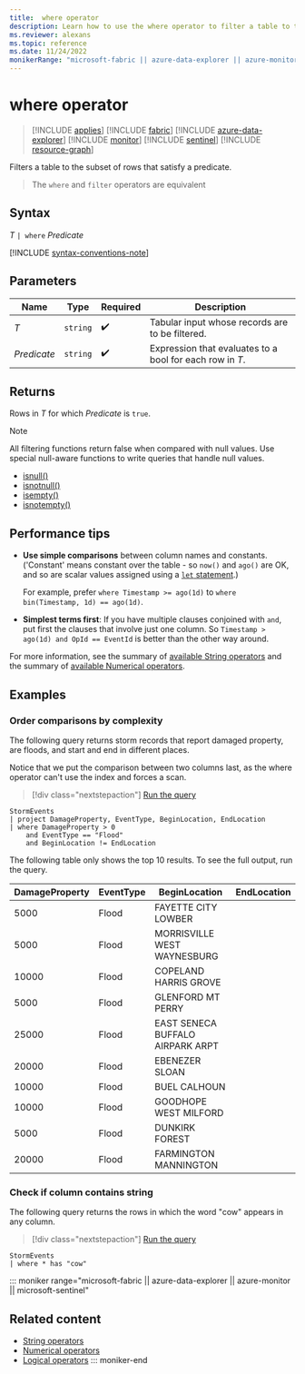 ```yaml
---
title:  where operator
description: Learn how to use the where operator to filter a table to the subset of rows that satisfy a predicate.
ms.reviewer: alexans
ms.topic: reference
ms.date: 11/24/2022
monikerRange: "microsoft-fabric || azure-data-explorer || azure-monitor || microsoft-sentinel || azure-resource-graph"
---
```

# where operator

> [!INCLUDE [applies](../includes/applies-to-version/applies.md)] [!INCLUDE [fabric](../includes/applies-to-version/fabric.md)] [!INCLUDE [azure-data-explorer](../includes/applies-to-version/azure-data-explorer.md)] [!INCLUDE [monitor](../includes/applies-to-version/monitor.md)] [!INCLUDE [sentinel](../includes/applies-to-version/sentinel.md)] [!INCLUDE [resource-graph](../includes/applies-to-version/resource-graph.md)]

Filters a table to the subset of rows that satisfy a predicate.

> The `where` and `filter` operators are equivalent

## Syntax

*T* `| where` *Predicate*

[!INCLUDE [syntax-conventions-note](../includes/syntax-conventions-note.md)]

## Parameters

| Name | Type | Required | Description |
| -- | -- | -- | -- |
| *T* | `string` |  :heavy_check_mark: | Tabular input whose records are to be filtered. |
| *Predicate* | `string` |  :heavy_check_mark: | Expression that evaluates to a bool for each row in *T*.

## Returns

Rows in *T* for which *Predicate* is `true`.

> [!NOTE]
> All filtering functions return false when compared with null values. Use special null-aware functions to write queries that handle null values.
>
> * [isnull()](isnull-function.md)
> * [isnotnull()](isnotnull-function.md)
> * [isempty()](isempty-function.md)
> * [isnotempty()](isnotempty-function.md)

## Performance tips

* **Use simple comparisons** between column names and constants. ('Constant' means constant over the table - so `now()` and `ago()` are OK, and so are scalar values assigned using a [`let` statement](let-statement.md).)

    For example, prefer `where Timestamp >= ago(1d)` to `where bin(Timestamp, 1d) == ago(1d)`.

* **Simplest terms first**: If you have multiple clauses conjoined with `and`, put first the clauses that involve just one column. So `Timestamp > ago(1d) and OpId == EventId` is better than the other way around.

For more information, see the summary of [available String operators](datatypes-string-operators.md) and the summary of [available Numerical operators](numerical-operators.md).

## Examples

### Order comparisons by complexity

The following query returns storm records that report damaged property, are floods, and start and end in different places.

Notice that we put the comparison between two columns last, as the where operator can't use the index and forces a scan.

> [!div class="nextstepaction"]
> <a href="https://dataexplorer.azure.com/clusters/help/databases/Samples?query=H4sIAAAAAAAAAwsuyS/KdS1LzSsp5qpRKCjKz0pNLlFwScxNTE8NKMovSC0qqdRRACsIqSxI1VFwSk3PzPPJT04syczPA8rkpcA4QP3lGalFqWi6FewUDLgUgCAxLwVhkIKtrYKSW05+fooSXBLFaAVFW2TDAe7+E2GoAAAA" target="_blank">Run the query</a>

```kusto
StormEvents
| project DamageProperty, EventType, BeginLocation, EndLocation
| where DamageProperty > 0
    and EventType == "Flood"
    and BeginLocation != EndLocation 
```

The following table only shows the top 10 results. To see the full output, run the query.

|DamageProperty|EventType|BeginLocation|EndLocation|
|--|--|--|--|
|5000 |Flood|FAYETTE CITY LOWBER|
|5000 |Flood|MORRISVILLE WEST WAYNESBURG|
|10000|Flood|COPELAND HARRIS GROVE|
|5000 |Flood|GLENFORD MT PERRY|
|25000|Flood|EAST SENECA BUFFALO AIRPARK ARPT|
|20000|Flood|EBENEZER SLOAN|
|10000|Flood|BUEL CALHOUN|
|10000|Flood|GOODHOPE WEST MILFORD|
|5000 |Flood|DUNKIRK FOREST|
|20000|Flood|FARMINGTON MANNINGTON|

### Check if column contains string

The following query returns the rows in which the word "cow" appears in any column.

> [!div class="nextstepaction"]
> <a href="https://dataexplorer.azure.com/clusters/help/databases/Samples?query=H4sIAAAAAAAAAwsuyS/KdS1LzSsp5uWqUSjPSC1KVdBSyEgsVlBKzi9XAgC3DyzDIAAAAA==" target="_blank">Run the query</a>

```kusto
StormEvents
| where * has "cow"
```

::: moniker range="microsoft-fabric || azure-data-explorer || azure-monitor || microsoft-sentinel"
## Related content

* [String operators](datatypes-string-operators.md)
* [Numerical operators](numerical-operators.md)
* [Logical operators](logical-operators.md)
::: moniker-end